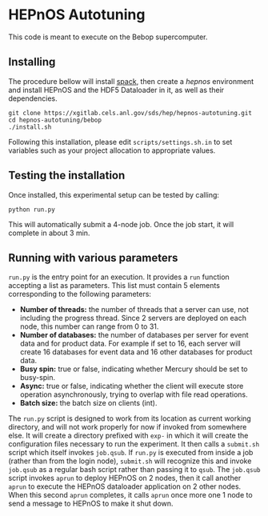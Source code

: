 HEPnOS Autotuning
=================

This code is meant to execute on the Bebop supercomputer.

Installing
----------

The procedure bellow will install [spack](https://spack.io/), then
create a _hepnos_ environment and install HEPnOS and the HDF5 Dataloader
in it, as well as their dependencies.

```
git clone https://xgitlab.cels.anl.gov/sds/hep/hepnos-autotuning.git
cd hepnos-autotuning/bebop
./install.sh
```

Following this installation, please edit `scripts/settings.sh.in` to set
variables such as your project allocation to appropriate values.


Testing the installation
------------------------

Once installed, this experimental setup can be tested by calling:

```
python run.py
```

This will automatically submit a 4-node job.
Once the job start, it will complete in about 3 min.


Running with various parameters
-------------------------------

`run.py` is the entry point for an execution. It provides a `run`
function accepting a list as parameters. This list must contain
5 elements corresponding to the following parameters:

* **Number of threads:** the number of threads that a server can use,
  not including the progress thread. Since 2 servers are deployed on
  each node, this number can range from 0 to 31.
* **Number of databases:** the number of databases per server for event
  data and for product data. For example if set to 16, each server
  will create 16 databases for event data and 16 other databases for
  product data.
* **Busy spin:** true or false, indicating whether Mercury should be
  set to busy-spin.
* **Async:** true or false, indicating whether the client will execute
  store operation asynchronously, trying to overlap with file read operations.
* **Batch size:** the batch size on clients (int).

The `run.py` script is designed to work from its location as current working
directory, and will not work properly for now if invoked from somewhere else.
It will create a directory prefixed with `exp-` in which it will create the
configuration files necessary to run the experiment. It then calls a `submit.sh`
script which itself invokes `job.qsub`. If `run.py` is executed from inside
a job (rather than from the login node), `submit.sh` will recognize this
and invoke `job.qsub` as a regular bash script rather than passing it to `qsub`.
The `job.qsub` script invokes `aprun` to deploy HEPnOS on 2 nodes, then it call
another `aprun` to execute the HEPnOS dataloader application on 2 other nodes.
When this second `aprun` completes, it calls `aprun` once more one 1 node to send
a message to HEPnOS to make it shut down.
